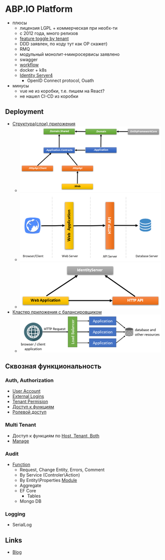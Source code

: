 # ABP.IO Platform

* плюсы
  * лицензия LGPL + коммерческая при необх-ти
  * с 2012 года, много релизов
  * [feature toggle by tenant](https://docs.abp.io/en/abp/latest/Modules/Tenant-Management#managing-the-tenant-features)
  * DDD заявлен, по коду тут как ОР скажет)
  * RMQ
  * модульный монолит->микросервисы заявлено
  * swagger
  * [workflow](https://community.abp.io/posts/using-elsa-workflow-with-the-abp-framework-773siqi9)
  * docker + k8s
  * [Identity Server4](http://docs.identityserver.io/)
    * OpenID Connect protocol, Ouath
* минусы
  * vue не из коробки, т.е. пишем на React?
  * не нашел CI-CD из коробки

## Deployment

- [Структура(слои) приложения](https://docs.abp.io/en/abp/latest/Startup-Templates/Application)
  - ![Слои приложения](https://raw.githubusercontent.com/abpframework/abp/rel-5.3/docs/en/images/layered-project-dependencies.png)
  - ![Tiered structure](https://raw.githubusercontent.com/abpframework/abp/rel-5.3/docs/en/images/tiered-solution-servers.png)
  - ![With Identity Server](https://raw.githubusercontent.com/abpframework/abp/rel-5.3/docs/en/images/tiered-solution-applications.png)
- [Кластер приложения с балансировщиком](https://docs.abp.io/en/abp/latest/Deployment/Clustered-Environment)
  - ![clusterd](https://raw.githubusercontent.com/abpframework/abp/rel-5.3/docs/en/images/deployment-clustered.png) 

## Сквозная функциональность

### Auth, Authorization

- [User Account](https://docs.abp.io/en/abp/latest/CurrentUser)
- [External Logins](https://docs.abp.io/en/commercial/latest/modules/account#social-external-logins)
- [Tenant Permision](https://docs.abp.io/en/commercial/latest/modules/account/impersonation#tenant-user-impersonation-permissions)
 - [Доступ к функциям](https://docs.abp.io/en/abp/latest/Authorization#multi-tenancy)
- [Ролевой доступ](https://docs.abp.io/en/abp/latest/Modules/Permission-Management)

### Multi Tenant

- Доступ к функциям по [Host, Tenant, Both](https://docs.abp.io/en/abp/latest/Authorization#multi-tenancy)
- [Manage](https://docs.abp.io/en/abp/latest/Modules/Tenant-Management#user-interface)

### Audit

- [Function](https://docs.abp.io/en/abp/latest/Audit-Logging)
  - Request, Change Entity, Errors, Comment
  - By Service (Controler\Action)
  - By Entity\Properties
[Module](https://docs.abp.io/en/abp/latest/Modules/Audit-Logging)
  - Aggregate
  - EF Core
    - Tables
  - Mongo DB

### Logging

- SerialLog 

## Links
- [Blog](https://blog.abp.io/abp)
